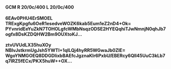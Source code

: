 #### GCM R 20/0c/400 L 20/0c/400
**6EAv0PHU4ErSMOEL**<br/>**TRExgKpgfu6OeR1esedveWOZK6kab5Eum1eZ2nD4+Ok=**<br/>**PYvnridEeYuZkN7TOHOLgfcWMbNsqzODSE2HYEQqhiTJwNmnjN0qhJb7ogfx8DsKZDQHW2Bm9OUXtoKJ...**<br/><br/>
**ztvUVUdLX35huXOy**<br/>**NBlvJstkrmUgJsh5YWTI+1qILQj4hyRR5WGwaJb0ZlE=**<br/>**WgoYNMGOEQ8DDGDIixbBAEfcJgznaKlr6PxbU/EBERcy6Qll45UuC3kLb7q7lRZ5fECx/PKX5huW++OX...**
